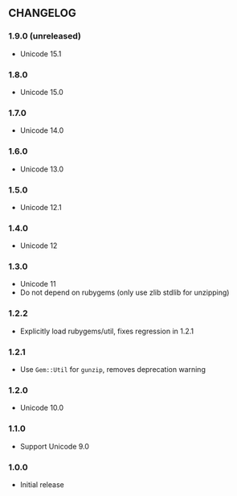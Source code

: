 ## CHANGELOG

### 1.9.0 (unreleased)

- Unicode 15.1

### 1.8.0

- Unicode 15.0

### 1.7.0

- Unicode 14.0

### 1.6.0

* Unicode 13.0

### 1.5.0

* Unicode 12.1

### 1.4.0

* Unicode 12

### 1.3.0

* Unicode 11
* Do not depend on rubygems (only use zlib stdlib for unzipping)

### 1.2.2

* Explicitly load rubygems/util, fixes regression in 1.2.1

### 1.2.1

* Use `Gem::Util` for `gunzip`, removes deprecation warning

### 1.2.0

* Unicode 10.0

### 1.1.0

* Support Unicode 9.0

### 1.0.0

* Initial release

